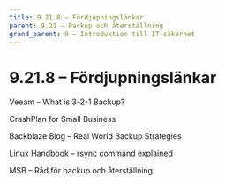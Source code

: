 ```yaml
---
title: 9.21.8 – Fördjupningslänkar
parent: 9.21 – Backup och återställning
grand_parent: 9 – Introduktion till IT-säkerhet
---
```

# 9.21.8 – Fördjupningslänkar

Veeam – What is 3-2-1 Backup?

CrashPlan for Small Business

Backblaze Blog – Real World Backup Strategies

Linux Handbook – rsync command explained

MSB – Råd för backup och återställning

